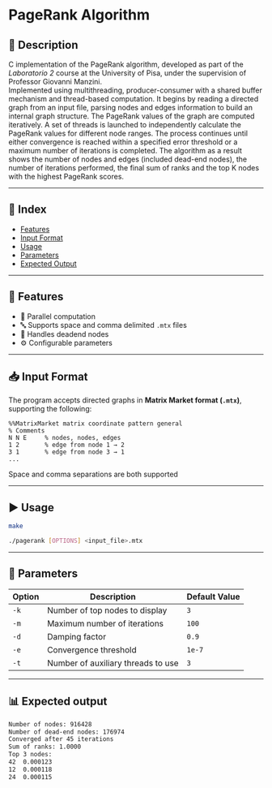 # PageRank Algorithm

## 📝 Description

C implementation of the PageRank algorithm, developed as part of the *Laboratorio 2* course at the University of Pisa, under the supervision of Professor Giovanni Manzini.  
Implemented using multithreading, producer-consumer with a shared buffer mechanism and thread-based computation. It begins by reading a directed graph from an input file, parsing nodes and edges information to build an internal graph structure. The PageRank values of the graph are computed iteratively. A set of threads is launched to independently calculate the PageRank values for different node ranges. The process continues until either convergence is reached within a specified error threshold or a maximum number of iterations is completed. The algorithm as a result shows the number of nodes and edges (included dead-end nodes), the number of iterations performed, the final sum of ranks and the top K nodes with the highest PageRank scores.

---

## 📑 Index

- [Features](#features)
- [Input Format](#input-format)
- [Usage](#usage)
- [Parameters](#parameters)
- [Expected Output](#expected-output)

---

## 🚀 Features

- 🔀 Parallel computation
- 🔤 Supports space and comma delimited `.mtx` files
- 🔧 Handles deadend nodes
- ⚙️ Configurable parameters

---

## 📥 Input Format

The program accepts directed graphs in **Matrix Market format (`.mtx`)**, supporting the following:

```text
%%MatrixMarket matrix coordinate pattern general
% Comments
N N E     % nodes, nodes, edges
1 2       % edge from node 1 → 2
3 1       % edge from node 3 → 1
...
```

Space and comma separations are both supported

---

## ▶️ Usage

```bash
make
```

```bash
./pagerank [OPTIONS] <input_file>.mtx
```

---

## 🧩 Parameters

| Option | Description                          | Default Value |
|--------|--------------------------------------|----------------|
| `-k`   | Number of top nodes to display       | `3`            |
| `-m`   | Maximum number of iterations         | `100`          |
| `-d`   | Damping factor                       | `0.9`          |
| `-e`   | Convergence threshold                | `1e-7`         |
| `-t`   | Number of auxiliary threads to use   | `3`            |

---

## 📊 Expected output

```bash
Number of nodes: 916428
Number of dead-end nodes: 176974
Converged after 45 iterations
Sum of ranks: 1.0000
Top 3 nodes:
42  0.000123
12  0.000118
24  0.000115
```
